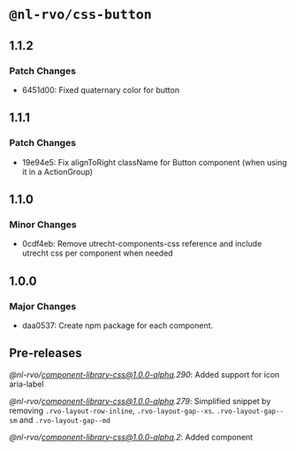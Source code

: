 # `@nl-rvo/css-button`

## 1.1.2

### Patch Changes

- 6451d00: Fixed quaternary color for button

## 1.1.1

### Patch Changes

- 19e94e5: Fix alignToRight className for Button component (when using it in a ActionGroup)

## 1.1.0

### Minor Changes

- 0cdf4eb: Remove utrecht-components-css reference and include utrecht css per component when needed

## 1.0.0

### Major Changes

- daa0537: Create npm package for each component.

## Pre-releases

_@nl-rvo/component-library-css@1.0.0-alpha.290_:
Added support for icon aria-label

_@nl-rvo/component-library-css@1.0.0-alpha.279_:
Simplified snippet by removing `.rvo-layout-row-inline`, `.rvo-layout-gap--xs`. `.rvo-layout-gap--sm` and `.rvo-layout-gap--md`

_@nl-rvo/component-library-css@1.0.0-alpha.2_:
Added component
